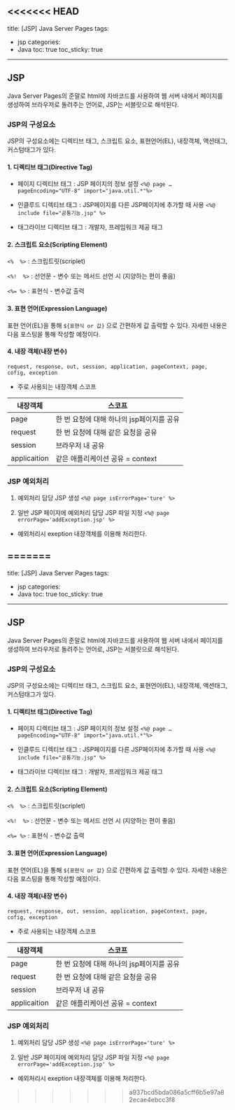 <<<<<<< HEAD
---
title: \[JSP] Java Server Pages
tags:
- jsp
categories:
- Java
toc: true
toc_sticky: true
---

## JSP

Java Server Pages의 준말로 html에 자바코드를 사용하여 웹 서버 내에서 페이지를 생성하여 브라우저로 돌려주는 언어로, JSP는 서블릿으로 해석된다.


### JSP의 구성요소

JSP의 구성요소에는 디렉티브 태그, 스크립트 요소, 표현언어(EL), 내장객체, 액션태그, 커스텀태그가 있다. 

#### 1. 디렉티브 태그(Directive Tag)

* 페이지 디렉티브 태그 : JSP 페이지의 정보 설정
`<%@ page … pageEncoding="UTF-8" import="java.util.*"%>`

* 인클루드 디렉티브 태그 : JSP페이지를 다른 JSP페이지에 추가할 때 사용
`<%@ include file="공통기능.jsp" %>`

* 태그라이브 디렉티브 태그 : 개발자, 프레임워크 제공 태그


#### 2. 스크립트 요소(Scripting Element)

`<%  %>` : 스크립트릿(scriplet)

`<%!  %>` : 선언문 - 변수 또는 메서드 선언 시 (지양하는 편이 좋음)

`<%= %>` : 표현식 - 변수값 출력


#### 3. 표현 언어(Expression Language)

표현 언어(EL)을 통해 `${표현식 or 값}` 으로 간편하게 값 출력할 수 있다.
자세한 내용은 다음 포스팅을 통해 작성할 예정이다.



#### 4. 내장 객체(내장 변수)

`request, response, out, session, application, pageContext, page, cofig, exception`

* 주로 사용되는 내장객체 스코프

|내장객체|스코프|
|---|---|
|page|한 번 요청에 대해 하나의 jsp페이지를 공유|
|request|한 번 요청에 대해 같은 요청을 공유|
|session|브라우저 내 공유|
|applicaition|같은 애플리케이션 공유 = context|


### JSP 예외처리

1. 예외처리 담당 JSP 생성
`<%@ page isErrorPage='ture' %>`
	
2. 일반 JSP 페이지에 예외처리 담당 JSP 파일 지정
`<%@ page errorPage='addException.jsp' %>`

* 예외처리시 exeption 내장객체를 이용해 처리한다.

=======
---
title: \[JSP] Java Server Pages
tags:
- jsp
categories:
- Java
toc: true
toc_sticky: true
---

## JSP

Java Server Pages의 준말로 html에 자바코드를 사용하여 웹 서버 내에서 페이지를 생성하여 브라우저로 돌려주는 언어로, JSP는 서블릿으로 해석된다.


### JSP의 구성요소

JSP의 구성요소에는 디렉티브 태그, 스크립트 요소, 표현언어(EL), 내장객체, 액션태그, 커스텀태그가 있다. 

#### 1. 디렉티브 태그(Directive Tag)

* 페이지 디렉티브 태그 : JSP 페이지의 정보 설정
`<%@ page … pageEncoding="UTF-8" import="java.util.*"%>`

* 인클루드 디렉티브 태그 : JSP페이지를 다른 JSP페이지에 추가할 때 사용
`<%@ include file="공통기능.jsp" %>`

* 태그라이브 디렉티브 태그 : 개발자, 프레임워크 제공 태그


#### 2. 스크립트 요소(Scripting Element)

`<%  %>` : 스크립트릿(scriplet)

`<%!  %>` : 선언문 - 변수 또는 메서드 선언 시 (지양하는 편이 좋음)

`<%= %>` : 표현식 - 변수값 출력


#### 3. 표현 언어(Expression Language)

표현 언어(EL)을 통해 `${표현식 or 값}` 으로 간편하게 값 출력할 수 있다.
자세한 내용은 다음 포스팅을 통해 작성할 예정이다.



#### 4. 내장 객체(내장 변수)

`request, response, out, session, application, pageContext, page, cofig, exception`

* 주로 사용되는 내장객체 스코프

|내장객체|스코프|
|---|---|
|page|한 번 요청에 대해 하나의 jsp페이지를 공유|
|request|한 번 요청에 대해 같은 요청을 공유|
|session|브라우저 내 공유|
|applicaition|같은 애플리케이션 공유 = context|


### JSP 예외처리

1. 예외처리 담당 JSP 생성
`<%@ page isErrorPage='ture' %>`
	
2. 일반 JSP 페이지에 예외처리 담당 JSP 파일 지정
`<%@ page errorPage='addException.jsp' %>`

* 예외처리시 exeption 내장객체를 이용해 처리한다.

>>>>>>> a937bcd5bda086a5cff6b5e97a82ecae4ebcc3f8
